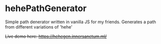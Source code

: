 # hehePathGenerator
Simple path denerator written in vanilla JS for my friends. Generates a path from different variations of 'hehe'

~~Live demo here: https://hehegen.innersanctum.ml/~~
